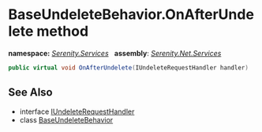 # BaseUndeleteBehavior.OnAfterUndelete method
**namespace:** *[Serenity.Services](../../README.md#serenity.services-namespace)*   **assembly**: *[Serenity.Net.Services](../../README.md)*

```csharp
public virtual void OnAfterUndelete(IUndeleteRequestHandler handler)
```

## See Also

* interface [IUndeleteRequestHandler](../IUndeleteRequestHandler.md)
* class [BaseUndeleteBehavior](../BaseUndeleteBehavior.md)